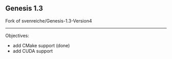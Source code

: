 Genesis 1.3
---

Fork of svenreiche/Genesis-1.3-Version4

---

Objectives:

- add CMake support (done)
- add CUDA support

